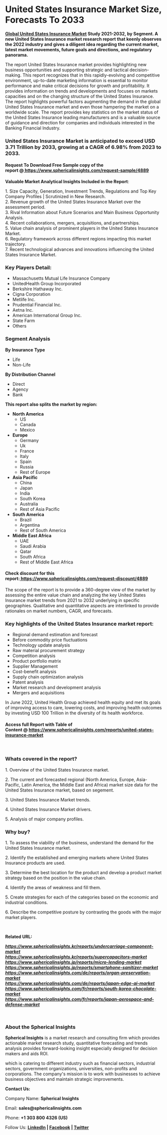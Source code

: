 <p>&nbsp;</p>
<h1 class="news-post-title">United States Insurance Market Size, Forecasts To 2033</h1>
<p><strong><a href=" https://www.sphericalinsights.com/reports/united-states-insurance-market" target="_blank" rel="noopener noreferrer">Global United States Insurance Market</a>&nbsp;Study 2021-2032, by Segment. A new United States Insurance market research report that keenly observes the 2022 industry and gives a diligent idea regarding the current market, latest market movements, future goals and directions, and regulatory panorama.</strong></p>
<p>The report United States Insurance market provides highlighting new business opportunities and supporting strategic and tactical decision-making. This report recognizes that in this rapidly-evolving and competitive environment, up-to-date marketing information is essential to monitor performance and make critical decisions for growth and profitability. It provides information on trends and developments and focuses on markets capacities and on the changing structure of the United States Insurance. The report highlights powerful factors augmenting the demand in the global United States Insurance market and even those hampering the market on a worldwide scale. The report provides key statistics on the market status of the United States Insurance leading manufacturers and is a valuable source of guidance and direction for companies and individuals interested in the Banking Financial Industry.</p>
<h3>United States Insurance Market is anticipated to exceed USD 3.71 Trillion by 2033, growing at a CAGR of 6.98% from 2023 to 2033.</h3>
<h4>Request To Download Free Sample copy of the report&nbsp;@<a href="https://vishalbharat.in/read-blog/%20https://www.sphericalinsights.com/request-sample/4889" target="_blank" rel="noopener noreferrer">&nbsp;https://www.sphericalinsights.com/request-sample/4889</a></h4>
<p><strong>Valuable Market Analytical Insights Included in the Report</strong>:</p>
<p>1. Size Capacity, Generation, Investment Trends, Regulations and Top Key Company Profiles | Scrutinized in New Research.<br />2. Revenue growth of the United States Insurance Market over the assessment period.<br />3. Rival Information about Future Scenarios and Main Business Opportunity Analysis.<br />4. Recent collaborations, mergers, acquisitions, and partnerships.<br />5. Value chain analysis of prominent players in the United States Insurance Market.<br />6. Regulatory framework across different regions impacting this market trajectory.<br />7. Recent technological advances and innovations influencing the United States Insurance Market.</p>
<h3><strong>Key Players Detail:</strong></h3>
<ul>
<li>Massachusetts Mutual Life Insurance Company</li>
<li>UnitedHealth Group Incorporated</li>
<li>Berkshire Hathaway Inc.</li>
<li>Cigna Corporation</li>
<li>Metlife Inc.</li>
<li>Prudential Financial Inc.</li>
<li>Aetna Inc.</li>
<li>American International Group Inc.</li>
<li>State Farm</li>
<li>Others</li>
</ul>
<h3><strong>Segment Analysis</strong></h3>
<p><strong>By</strong>&nbsp;<strong>Insurance</strong>&nbsp;<strong>Type</strong></p>
<ul>
<li>Life</li>
<li>Non-Life</li>
</ul>
<p><strong>By Distribution Channel</strong></p>
<ul>
<li>Direct</li>
<li>Agency</li>
<li>Bank</li>
</ul>
<p><strong>This report also splits the market by region:</strong></p>
<ul>
<li><strong>North America</strong>
<ul>
<li>US</li>
<li>Canada</li>
<li>Mexico</li>
</ul>
</li>
<li><strong>Europe</strong>
<ul>
<li>Germany</li>
<li>Uk</li>
<li>France</li>
<li>Italy</li>
<li>Spain</li>
<li>Russia</li>
<li>Rest of Europe</li>
</ul>
</li>
<li><strong>Asia Pacific</strong>
<ul>
<li>China</li>
<li>Japan</li>
<li>India</li>
<li>South Korea</li>
<li>Australia</li>
<li>Rest of Asia Pacific</li>
</ul>
</li>
<li><strong>South America</strong>
<ul>
<li>Brazil</li>
<li>Argentina</li>
<li>Rest of South America</li>
</ul>
</li>
<li><strong>Middle East Africa</strong>
<ul>
<li>UAE</li>
<li>Saudi Arabia</li>
<li>Qatar</li>
<li>South Africa</li>
<li>Rest of Middle East Africa</li>
</ul>
</li>
</ul>
<h4>Check discount for this report:<a href="https://vishalbharat.in/read-blog/%20https://www.sphericalinsights.com/request-discount/4889" target="_blank" rel="noopener noreferrer">&nbsp;https://www.sphericalinsights.com/request-discount/4889</a></h4>
<p>The scope of the report is to provide a 360-degree view of the market by assessing the entire value chain and analyzing the key United States Insurance market trends from 2021 to 2032 underlying in specific geographies. Qualitative and quantitative aspects are interlinked to provide rationales on market numbers, CAGR, and forecasts.</p>
<h3><strong>Key highlights of the United States Insurance market report:</strong></h3>
<ul>
<li>Regional demand estimation and forecast</li>
<li>Before commodity price fluctuations</li>
<li>Technology update analysis</li>
<li>Raw material procurement strategy</li>
<li>Competition analysis</li>
<li>Product portfolio matrix</li>
<li>Supplier Management</li>
<li>Cost-benefit analysis</li>
<li>Supply chain optimization analysis</li>
<li>Patent analysis</li>
<li>Market research and development analysis</li>
<li>Mergers and acquisitions</li>
</ul>
<p>In June 2022, United Health Group achieved health equity and met its goals of improving access to care, lowering costs, and improving health outcomes by investing USD 100 Trillion in the diversity of its health workforce.</p>
<h4>Access full Report with Table of Content&nbsp;@&nbsp;<a href="https://www.sphericalinsights.com/reports/united-states-insurance-market" target="_blank">https://www.sphericalinsights.com/reports/united-states-insurance-market</a></h4>
<p>&nbsp;</p>
<h3><strong>Whats covered in the report?</strong></h3>
<p>1. Overview of the United States Insurance market.</p>
<p>2. The current and forecasted regional (North America, Europe, Asia-Pacific, Latin America, the Middle East and Africa) market size data for the United States Insurance market, based on segement.</p>
<p>3. United States Insurance Market trends.</p>
<p>4. United States Insurance Market drivers.</p>
<p>5. Analysis of major company profiles.</p>
<h3><strong>Why buy?</strong></h3>
<p>1. To assess the viability of the business, understand the demand for the United States Insurance market.</p>
<p>2. Identify the established and emerging markets where United States Insurance products are used.</p>
<p>3. Determine the best location for the product and develop a product market strategy based on the position in the value chain.</p>
<p>4. Identify the areas of weakness and fill them.</p>
<p>5. Create strategies for each of the categories based on the economic and industrial conditions.</p>
<p>6. Describe the competitive posture by contrasting the goods with the major market players.</p>
<p>&nbsp;</p>
<p><strong>Related URL:</strong></p>
<p><strong><em><a href="https://www.sphericalinsights.kr/reports/undercarriage-component-market" rel="nofollow">https://www.sphericalinsights.kr/reports/undercarriage-component-market</a></em></strong><br /><a href="https://www.sphericalinsights.kr/reports/supercapacitors-market" rel="nofollow"><strong><em>https://www.sphericalinsights.kr/reports/supercapacitors-market</em></strong></a><br /><a href="https://www.sphericalinsights.jp/reports/micro-lending-market" rel="nofollow"><strong><em>https://www.sphericalinsights.jp/reports/micro-lending-market</em></strong></a><br /><a href="https://www.sphericalinsights.jp/reports/smartphone-sanitizer-market" rel="nofollow"><strong><em>https://www.sphericalinsights.jp/reports/smartphone-sanitizer-market</em></strong></a><br /><a href="https://www.sphericalinsights.com/de/reports/organ-preservation-market" rel="nofollow"><strong><em>https://www.sphericalinsights.com/de/reports/organ-preservation-market</em></strong></a><br /><a href="https://www.sphericalinsights.com/de/reports/japan-edge-ai-market" rel="nofollow"><strong><em>https://www.sphericalinsights.com/de/reports/japan-edge-ai-market</em></strong></a><br /><a href="https://www.sphericalinsights.com/fr/reports/south-korea-chocolate-market" rel="nofollow"><strong><em>https://www.sphericalinsights.com/fr/reports/south-korea-chocolate-market</em></strong></a><br /><a href="https://www.sphericalinsights.com/fr/reports/japan-aerospace-and-defense-market" rel="nofollow"><strong><em>https://www.sphericalinsights.com/fr/reports/japan-aerospace-and-defense-market</em></strong></a></p>
<p>&nbsp;</p>
<h3><strong>About the Spherical Insights</strong></h3>
<p><strong>Spherical Insights</strong>&nbsp;is a market research and consulting firm which provides actionable market research study, quantitative forecasting and trends analysis provides forward-looking insight especially designed for decision makers and aids ROI.</p>
<p>which is catering to different industry such as financial sectors, industrial sectors, government organizations, universities, non-profits and corporations. The company's mission is to work with businesses to achieve business objectives and maintain strategic improvements.</p>
<p><strong>Contact Us:</strong></p>
<p>Company Name:&nbsp;<strong>Spherical Insights</strong></p>
<p>Email:&nbsp;<strong>sales@sphericalinsights.com</strong></p>
<p>Phone:&nbsp;<strong>+1 303 800 4326 (US)</strong></p>
<p>Follow Us:&nbsp;<strong><a href="https://www.linkedin.com/company/spherical-insight/" rel="nofollow"><u>LinkedIn</u></a>&nbsp;|&nbsp;<a href="https://www.facebook.com/sphericalinsights22" rel="nofollow"><u>Facebook</u></a>&nbsp;|&nbsp;<a href="https://twitter.com/SInsights_US" rel="nofollow"><u>Twitter</u></a></strong></p>
